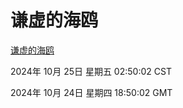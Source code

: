 # 谦虚的海鸥
[谦虚的海鸥](http://219.139.199.238:56308/qxdho/course/base/hotlink/index.php)

2024年 10月 25日 星期五 02:50:02 CST

2024年 10月 24日 星期四 18:50:02 GMT

